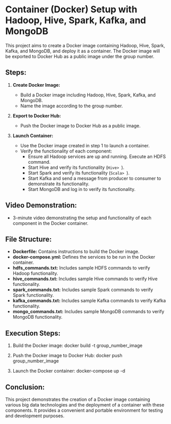 # Container (Docker) Setup with Hadoop, Hive, Spark, Kafka, and MongoDB

This project aims to create a Docker image containing Hadoop, Hive, Spark, Kafka, and MongoDB, and deploy it as a container. The Docker image will be exported to Docker Hub as a public image under the group number.

## Steps:

1. **Create Docker Image:**
   - Build a Docker image including Hadoop, Hive, Spark, Kafka, and MongoDB.
   - Name the image according to the group number.

2. **Export to Docker Hub:**
   - Push the Docker image to Docker Hub as a public image.

3. **Launch Container:**
   - Use the Docker image created in step 1 to launch a container.
   - Verify the functionality of each component:
     - Ensure all Hadoop services are up and running. Execute an HDFS command.
     - Start Hive and verify its functionality (`Hive> `).
     - Start Spark and verify its functionality (`Scala> `).
     - Start Kafka and send a message from producer to consumer to demonstrate its functionality.
     - Start MongoDB and log in to verify its functionality.

## Video Demonstration:

- 3-minute video demonstrating the setup and functionality of each component in the Docker container.

## File Structure:

- **Dockerfile:** Contains instructions to build the Docker image.
- **docker-compose.yml:** Defines the services to be run in the Docker container.
- **hdfs_commands.txt:** Includes sample HDFS commands to verify Hadoop functionality.
- **hive_commands.txt:** Includes sample Hive commands to verify Hive functionality.
- **spark_commands.txt:** Includes sample Spark commands to verify Spark functionality.
- **kafka_commands.txt:** Includes sample Kafka commands to verify Kafka functionality.
- **mongo_commands.txt:** Includes sample MongoDB commands to verify MongoDB functionality.

## Execution Steps:

1. Build the Docker image: docker build -t group_number_image 

2. Push the Docker image to Docker Hub: docker push group_number_image

3. Launch the Docker container: docker-compose up -d


## Conclusion:

This project demonstrates the creation of a Docker image containing various big data technologies and the deployment of a container with these components. It provides a convenient and portable environment for testing and development purposes.
